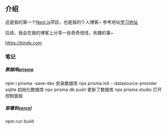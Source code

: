 ## 介绍
这是我的第一个[Next.js](https://nextjs.org/)项目，也是我的个人博客~
参考地址[学习地址](https://www.youtube.com/watch?v=y7JCnfbETPs)

后续，我会在我的博客上分享一些奇奇怪怪，有趣的事~


https://kinde.com


### 笔记

##### 数据库[prisma](https://www.prisma.io/docs/orm/more/help-and-troubleshooting/help-articles/nextjs-prisma-client-dev-practices)
npm i prisma -save-dev  安装数据库
npx prisma init --datasource-provider sqlite 初始化数据库
npx prisma db push 更新了数据库
npx prisma studio 打开控制面板

##### 部署到[vercel](https://vercel.com)
npm run build